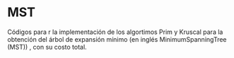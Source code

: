 # MST
Códigos para r la implementación de los algortimos Prim y Kruscal para la obtención del árbol de expansión mínimo (en inglés MinimumSpanningTree (MST)) , con su costo total. 
